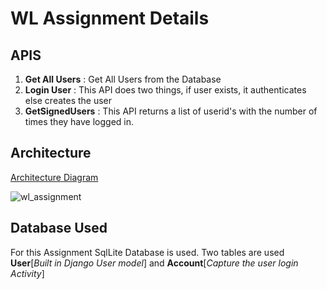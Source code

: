 # WL Assignment Details

## APIS

 1. **Get All Users** : Get All Users from the Database
 2. **Login User** : This API does two things, if user exists, it authenticates else creates the user
 3. **GetSignedUsers** : This API returns a list of userid's with the number of times they have logged in.

## Architecture

[Architecture Diagram](https://github.com/yogeetagup/WL_Assignment/blob/main/wl_assignment.drawio)

![wl_assignment](https://user-images.githubusercontent.com/47107793/116728712-df206c80-aa03-11eb-812b-8a5c967c2df2.png)


## Database Used

For this Assignment SqlLite Database is used. Two tables are used **User**[*Built in Django User model*] and **Account**[*Capture the user login Activity*]
